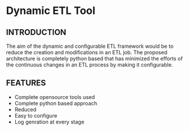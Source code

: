 # Dynamic ETL Tool

## INTRODUCTION
The aim of the dynamic and configurable ETL framework would be to reduce the creation and modifications in an ETL job.
The proposed architecture is completely python based that has minimized the efforts of the continuous changes in an ETL process by making it configurable.

## FEATURES
*  Complete opensource tools used
*  Complete python based approach
*  Reduced 
*  Easy to configure
*  Log genration at every stage

## 

